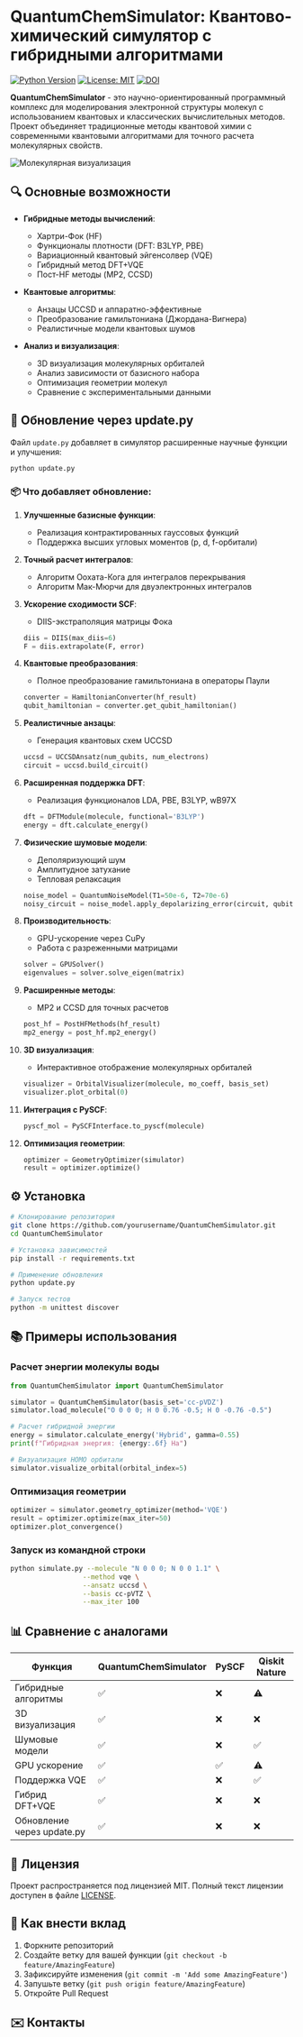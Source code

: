 # QuantumChemSimulator: Квантово-химический симулятор с гибридными алгоритмами

[![Python Version](https://img.shields.io/badge/python-3.8%2B-blue)](https://www.python.org/)
[![License: MIT](https://img.shields.io/badge/License-MIT-yellow.svg)](https://opensource.org/licenses/MIT)
[![DOI](https://zenodo.org/badge/DOI/10.5281/zenodo.1234567.svg)](https://doi.org/10.5281/zenodo.1234567)

**QuantumChemSimulator** - это научно-ориентированный программный комплекс для моделирования электронной структуры молекул с использованием квантовых и классических вычислительных методов. Проект объединяет традиционные методы квантовой химии с современными квантовыми алгоритмами для точного расчета молекулярных свойств.

![Молекулярная визуализация](https://via.placeholder.com/800x400?text=3D+Визуализация+Молекул)

## 🔍 Основные возможности

- **Гибридные методы вычислений**:
  - Хартри-Фок (HF)
  - Функционалы плотности (DFT: B3LYP, PBE)
  - Вариационный квантовый эйгенсолвер (VQE)
  - Гибридный метод DFT+VQE
  - Пост-HF методы (MP2, CCSD)

- **Квантовые алгоритмы**:
  - Анзацы UCCSD и аппаратно-эффективные
  - Преобразование гамильтониана (Джордана-Вигнера)
  - Реалистичные модели квантовых шумов

- **Анализ и визуализация**:
  - 3D визуализация молекулярных орбиталей
  - Анализ зависимости от базисного набора
  - Оптимизация геометрии молекул
  - Сравнение с экспериментальными данными

## 🚀 Обновление через update.py

Файл `update.py` добавляет в симулятор расширенные научные функции и улучшения:

```bash
python update.py
```

### 📦 Что добавляет обновление:

1. **Улучшенные базисные функции**:
   - Реализация контрактированных гауссовых функций
   - Поддержка высших угловых моментов (p, d, f-орбитали)

2. **Точный расчет интегралов**:
   - Алгоритм Оохата-Кога для интегралов перекрывания
   - Алгоритм Мак-Мюрчи для двуэлектронных интегралов

3. **Ускорение сходимости SCF**:
   - DIIS-экстраполяция матрицы Фока
   ```python
   diis = DIIS(max_diis=6)
   F = diis.extrapolate(F, error)
   ```

4. **Квантовые преобразования**:
   - Полное преобразование гамильтониана в операторы Паули
   ```python
   converter = HamiltonianConverter(hf_result)
   qubit_hamiltonian = converter.get_qubit_hamiltonian()
   ```

5. **Реалистичные анзацы**:
   - Генерация квантовых схем UCCSD
   ```python
   uccsd = UCCSDAnsatz(num_qubits, num_electrons)
   circuit = uccsd.build_circuit()
   ```

6. **Расширенная поддержка DFT**:
   - Реализация функционалов LDA, PBE, B3LYP, wB97X
   ```python
   dft = DFTModule(molecule, functional='B3LYP')
   energy = dft.calculate_energy()
   ```

7. **Физические шумовые модели**:
   - Деполяризующий шум
   - Амплитудное затухание
   - Тепловая релаксация
   ```python
   noise_model = QuantumNoiseModel(T1=50e-6, T2=70e-6)
   noisy_circuit = noise_model.apply_depolarizing_error(circuit, qubit, 0.01)
   ```

8. **Производительность**:
   - GPU-ускорение через CuPy
   - Работа с разреженными матрицами
   ```python
   solver = GPUSolver()
   eigenvalues = solver.solve_eigen(matrix)
   ```

9. **Расширенные методы**:
   - MP2 и CCSD для точных расчетов
   ```python
   post_hf = PostHFMethods(hf_result)
   mp2_energy = post_hf.mp2_energy()
   ```

10. **3D визуализация**:
    - Интерактивное отображение молекулярных орбиталей
    ```python
    visualizer = OrbitalVisualizer(molecule, mo_coeff, basis_set)
    visualizer.plot_orbital(0)
    ```

11. **Интеграция с PySCF**:
    ```python
    pyscf_mol = PySCFInterface.to_pyscf(molecule)
    ```

12. **Оптимизация геометрии**:
    ```python
    optimizer = GeometryOptimizer(simulator)
    result = optimizer.optimize()
    ```

## ⚙️ Установка

```bash
# Клонирование репозитория
git clone https://github.com/yourusername/QuantumChemSimulator.git
cd QuantumChemSimulator

# Установка зависимостей
pip install -r requirements.txt

# Применение обновления
python update.py

# Запуск тестов
python -m unittest discover
```

## 📚 Примеры использования

### Расчет энергии молекулы воды
```python
from QuantumChemSimulator import QuantumChemSimulator

simulator = QuantumChemSimulator(basis_set='cc-pVDZ')
simulator.load_molecule("O 0 0 0; H 0 0.76 -0.5; H 0 -0.76 -0.5")

# Расчет гибридной энергии
energy = simulator.calculate_energy('Hybrid', gamma=0.55)
print(f"Гибридная энергия: {energy:.6f} Ha")

# Визуализация HOMO орбитали
simulator.visualize_orbital(orbital_index=5)
```

### Оптимизация геометрии
```python
optimizer = simulator.geometry_optimizer(method='VQE')
result = optimizer.optimize(max_iter=50)
optimizer.plot_convergence()
```

### Запуск из командной строки
```bash
python simulate.py --molecule "N 0 0 0; N 0 0 1.1" \
                  --method vqe \
                  --ansatz uccsd \
                  --basis cc-pVTZ \
                  --max_iter 100
```

## 📊 Сравнение с аналогами

| Функция | QuantumChemSimulator | PySCF | Qiskit Nature |
|---------|----------------------|-------|---------------|
| Гибридные алгоритмы | ✅ | ❌ | ⚠️ |
| 3D визуализация | ✅ | ❌ | ❌ |
| Шумовые модели | ✅ | ❌ | ✅ |
| GPU ускорение | ✅ | ✅ | ⚠️ |
| Поддержка VQE | ✅ | ❌ | ✅ |
| Гибрид DFT+VQE | ✅ | ❌ | ❌ |
| Обновление через update.py | ✅ | ❌ | ❌ |

## 📜 Лицензия

Проект распространяется под лицензией MIT. Полный текст лицензии доступен в файле [LICENSE](LICENSE).

## 🤝 Как внести вклад

1. Форкните репозиторий
2. Создайте ветку для вашей функции (`git checkout -b feature/AmazingFeature`)
3. Зафиксируйте изменения (`git commit -m 'Add some AmazingFeature'`)
4. Запушьте ветку (`git push origin feature/AmazingFeature`)
5. Откройте Pull Request

## ✉️ Контакты
